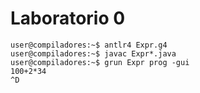 # Laboratorio 0

```console
user@compiladores:~$ antlr4 Expr.g4
user@compiladores:~$ javac Expr*.java
user@compiladores:~$ grun Expr prog -gui
100+2*34
^D
```
